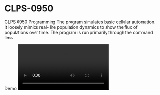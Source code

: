 # CLPS-0950
CLPS 0950 Programming
The program simulates basic cellular automation.  It loosely mimics real-
life population dynamics to show the flux of populations over time.
The program is run primarily through the command line.

Demo
![](/Users/mo/Documents/MATLAB/GitHub/Demo.mov)